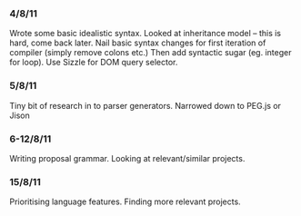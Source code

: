 ### 4/8/11

Wrote some basic idealistic syntax.
Looked at inheritance model – this is hard, come back later.
Nail basic syntax changes for first iteration of compiler (simply remove colons etc.)
Then add syntactic sugar (eg. integer for loop).
Use Sizzle for DOM query selector.

### 5/8/11

Tiny bit of research in to parser generators.
Narrowed down to PEG.js or Jison

### 6-12/8/11

Writing proposal grammar.
Looking at relevant/similar projects.

### 15/8/11

Prioritising language features. Finding more relevant projects.
